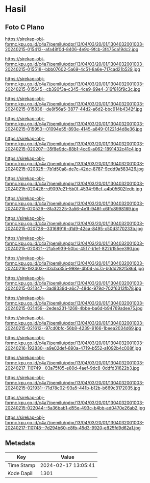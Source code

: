 # Hasil

## Foto C Plano

https://sirekap-obj-formc.kpu.go.id/c4a7/pemilu/pdpr/13/04/03/20/01/1304032001003-20240215-015413--afa48f0d-8406-4e9c-9fcb-3f475ca19dc2.jpg

https://sirekap-obj-formc.kpu.go.id/c4a7/pemilu/pdpr/13/04/03/20/01/1304032001003-20240215-015518--bbb07602-5a69-4c51-8a6e-717cad21b529.jpg

https://sirekap-obj-formc.kpu.go.id/c4a7/pemilu/pdpr/13/04/03/20/01/1304032001003-20240215-015645--cb390f3a-c345-4ce9-99e4-316f816f9c3c.jpg

https://sirekap-obj-formc.kpu.go.id/c4a7/pemilu/pdpr/13/04/03/20/01/1304032001003-20240215-015836--de8f56a5-3877-44d2-a6d2-bbc914b4342f.jpg

https://sirekap-obj-formc.kpu.go.id/c4a7/pemilu/pdpr/13/04/03/20/01/1304032001003-20240215-015953--01094e55-893e-4145-a849-01221d4d8e36.jpg

https://sirekap-obj-formc.kpu.go.id/c4a7/pemilu/pdpr/13/04/03/20/01/1304032001003-20240215-020207--35f8e9dc-88b1-4cc9-a062-1891432c41c4.jpg

https://sirekap-obj-formc.kpu.go.id/c4a7/pemilu/pdpr/13/04/03/20/01/1304032001003-20240215-020325--7b1d50a8-de7c-42dc-8787-9cdd9a583426.jpg

https://sirekap-obj-formc.kpu.go.id/c4a7/pemilu/pdpr/13/04/03/20/01/1304032001003-20240215-020428--d9097e21-5b0f-4534-98cf-a4b05602fedb.jpg

https://sirekap-obj-formc.kpu.go.id/c4a7/pemilu/pdpr/13/04/03/20/01/1304032001003-20240215-020529--8fa32225-3a56-4e1f-948f-c6ffc8998169.jpg

https://sirekap-obj-formc.kpu.go.id/c4a7/pemilu/pdpr/13/04/03/20/01/1304032001003-20240215-020728--33168916-d1d9-42ca-8495-c50d3170233b.jpg

https://sirekap-obj-formc.kpu.go.id/c4a7/pemilu/pdpr/13/04/03/20/01/1304032001003-20240215-020821--21a5e939-50bc-4517-b1ef-822b155ee390.jpg

https://sirekap-obj-formc.kpu.go.id/c4a7/pemilu/pdpr/13/04/03/20/01/1304032001003-20240216-192403--33cba355-998e-4b04-ac7a-b0dd282f5864.jpg

https://sirekap-obj-formc.kpu.go.id/c4a7/pemilu/pdpr/13/04/03/20/01/1304032001003-20240215-021347--3ad8339d-a6c7-48dc-979d-702f6313fb78.jpg

https://sirekap-obj-formc.kpu.go.id/c4a7/pemilu/pdpr/13/04/03/20/01/1304032001003-20240215-021459--2edea231-1268-4bbe-ba6d-b94769adee75.jpg

https://sirekap-obj-formc.kpu.go.id/c4a7/pemilu/pdpr/13/04/03/20/01/1304032001003-20240215-021612--97cd0bfc-56b8-4239-9166-1beea2034d69.jpg

https://sirekap-obj-formc.kpu.go.id/c4a7/pemilu/pdpr/13/04/03/20/01/1304032001003-20240216-192830--a9e02def-890a-4719-b552-a1092b4c008f.jpg

https://sirekap-obj-formc.kpu.go.id/c4a7/pemilu/pdpr/13/04/03/20/01/1304032001003-20240217-110749--03a75f85-e80d-4aef-9dc8-0ddfd31622b3.jpg

https://sirekap-obj-formc.kpu.go.id/c4a7/pemilu/pdpr/13/04/03/20/01/1304032001003-20240215-021931--71d78c02-93a5-441b-b12b-b669c3172035.jpg

https://sirekap-obj-formc.kpu.go.id/c4a7/pemilu/pdpr/13/04/03/20/01/1304032001003-20240215-022044--5a36bab1-d55e-493c-b4bb-ad0470e26ab2.jpg

https://sirekap-obj-formc.kpu.go.id/c4a7/pemilu/pdpr/13/04/03/20/01/1304032001003-20240217-110748--7d294b60-c8fb-45d3-9920-e825fd9d62a1.jpg


## Metadata

| Key        | Value               |
| ---------- | ------------------- |
| Time Stamp | 2024-02-17 13:05:41 |
| Kode Dapil | 1301                |



